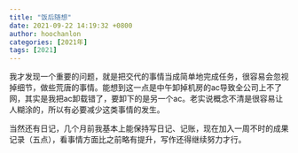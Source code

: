 ```yaml
---
title: "饭后随想"
date: 2021-09-22 14:19:32 +0800
author: hoochanlon
categories: [2021年]
tags: [2021]
---
```


我才发现一个重要的问题，就是把交代的事情当成简单地完成任务，很容易会忽视掉细节，做些荒唐的事情。能想到这一点是中午卸掉机房的ac导致全公司上不了网，其实是我把ac卸载错了，要卸下的是另一个ac。老实说概念不清是很容易让人糊涂的，所以有必要减少这类事情的发生。

当然还有日记，几个月前我基本上能保持写日记、记账，现在加入一周不时的成果记录（五点），看事情方面比之前略有提升，写作还得继续努力才行。
